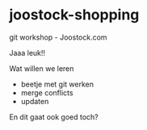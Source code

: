 # joostock-shopping
git workshop - Joostock.com


Jaaa leuk!!

Wat willen we leren
* beetje met git werken
* merge conflicts
* updaten

En dit gaat ook goed toch? 
